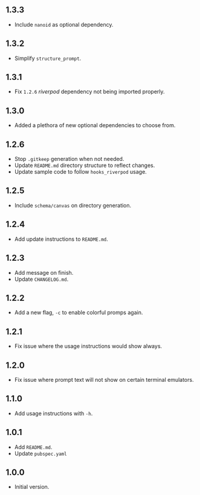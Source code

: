 ## 1.3.3

- Include `nanoid` as optional dependency.

## 1.3.2

- Simplify `structure_prompt`.

## 1.3.1

- Fix `1.2.6` _riverpod_ dependency not being imported properly.

## 1.3.0

- Added a plethora of new optional dependencies to choose from.

## 1.2.6

- Stop `.gitkeep` generation when not needed.
- Update `README.md` directory structure to reflect changes.
- Update sample code to follow `hooks_riverpod` usage.

## 1.2.5

- Include `schema/canvas` on directory generation.

## 1.2.4

- Add update instructions to `README.md`.

## 1.2.3

- Add message on finish.
- Update `CHANGELOG.md`.

## 1.2.2

- Add a new flag, `-c` to enable colorful promps again.

## 1.2.1

- Fix issue where the usage instructions would show always.

## 1.2.0

- Fix issue where prompt text will not show on certain terminal emulators.

## 1.1.0

- Add usage instructions with `-h`.

## 1.0.1

- Add `README.md`.
- Update `pubspec.yaml`

## 1.0.0

- Initial version.

